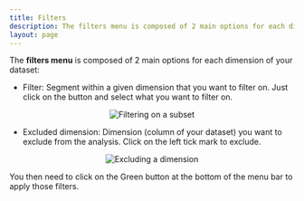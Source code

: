 ```yaml
---
title: Filters
description: The filters menu is composed of 2 main options for each dimension of your dataset.
layout: page
---
```


The **filters menu** is composed of 2 main options for each dimension of your dataset:

* Filter: Segment within a given dimension that you want to filter on. Just click on the button and select what you want to filter on.
<center><img src="{{site.url}}/{{site.baseurl}}/core_app/menu/images/filter_pills.png" alt="Filtering on a subset" /></center>

* Excluded dimension: Dimension (column of your dataset) you want to exclude from the analysis. Click on the left tick mark to exclude.
<center><img src="{{site.url}}/{{site.baseurl}}/core_app/menu/images/exclude_pills.png" alt="Excluding a dimension" /></center>

You then need to click on the Green button at the bottom of the menu bar to apply those filters.
